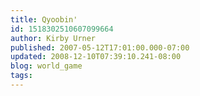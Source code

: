 ```yaml
---
title: Qyoobin'
id: 1518302510607099664
author: Kirby Urner
published: 2007-05-12T17:01:00.000-07:00
updated: 2008-12-10T07:39:10.241-08:00
blog: world_game
tags: 
---
```


